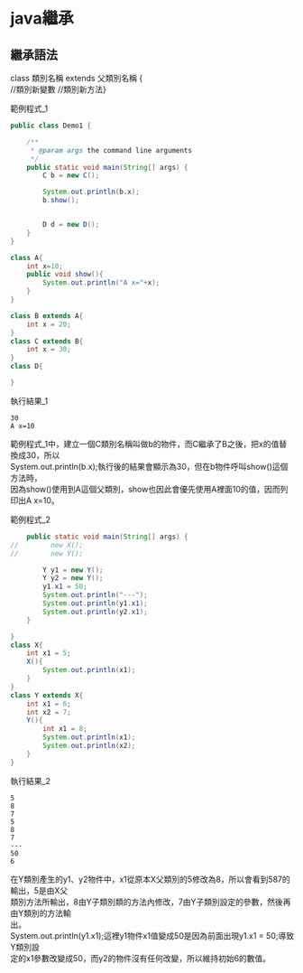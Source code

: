 # java繼承
## 繼承語法
class 類別名稱 extends 父類別名稱 {  
//類別新變數
//類別新方法}  

範例程式_1
```java
public class Demo1 {

    /**
     * @param args the command line arguments
     */
    public static void main(String[] args) {
        C b = new C();

        System.out.println(b.x);
        b.show();


        D d = new D();        
    }    
}

class A{
    int x=10;
    public void show(){
        System.out.println("A x="+x);
    }
}

class B extends A{
    int x = 20;
}
class C extends B{
    int x = 30;
}
class D{

}
```
執行結果_1
```
30
A x=10
```
範例程式_1中，建立一個C類別名稱叫做b的物件，而C繼承了B之後，把x的值替換成30，所以  
System.out.println(b.x);執行後的結果會顯示為30，但在b物件呼叫show()這個方法時，  
因為show()使用到A這個父類別，show也因此會優先使用A裡面10的值，因而列印出A x=10。


範例程式_2
```java
    public static void main(String[] args) {
//        new X();
//        new Y();

        Y y1 = new Y();
        Y y2 = new Y();
        y1.x1 = 50;
        System.out.println("---");
        System.out.println(y1.x1);        
        System.out.println(y2.x1);
    }

}
class X{
    int x1 = 5;
    X(){
        System.out.println(x1);
    }
}
class Y extends X{
    int x1 = 6;
    int x2 = 7;
    Y(){
        int x1 = 8;
        System.out.println(x1);
        System.out.println(x2);
    }
}
```
執行結果_2
```
5
8
7
5
8
7
---
50
6
```
在Y類別產生的y1、y2物件中，x1從原本X父類別的5修改為8，所以會看到587的輸出，5是由X父  
類別方法所輸出，8由Y子類別類的方法內修改，7由Y子類別設定的參數，然後再由Y類別的方法輸  
出。  
System.out.println(y1.x1);這裡y1物件x1值變成50是因為前面出現y1.x1 = 50;導致Y類別設  
定的x1參數改變成50，而y2的物件沒有任何改變，所以維持初始6的數值。
